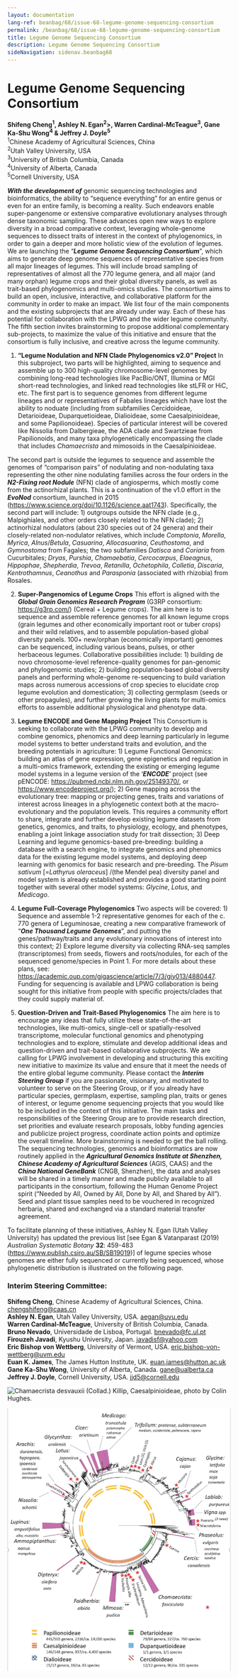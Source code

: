 ```yaml
---
layout: documentation
lang-ref: beanbag/68/issue-68-legume-genome-sequencing-consortium
permalink: /beanbag/68/issue-68-legume-genome-sequencing-consortium
title: Legume Genome Sequencing Consortium
description: Legume Genome Sequencing Consortium
sideNavigation: sidenav.beanbag68
---
```


# Legume Genome Sequencing Consortium 

**Shifeng Cheng<sup>1</sup>, Ashley N. Egan<sup>2</sup>>, Warren Cardinal-McTeague<sup>3</sup>, Gane Ka-Shu Wong<sup>4</sup> & Jeffrey J. Doyle<sup>5</sup>**   
<sup>1</sup>Chinese Academy of Agricultural Sciences, China  
<sup>2</sup>Utah Valley University, USA  
<sup>3</sup>University of British Columbia, Canada  
<sup>4</sup>University of Alberta, Canada  
<sup>5</sup>Cornell University, USA   

***With the development of*** genomic sequencing technologies and bioinformatics, the ability to “sequence everything” for an entire genus or even for an entire family, is becoming a reality. Such endeavors enable super-pangenome or extensive comparative evolutionary analyses through dense taxonomic sampling. These advances open new ways to explore diversity in a broad comparative context, leveraging whole-genome sequences to dissect traits of interest in the context of phylogenomics, in order to gain a deeper and more holistic view of the evolution of legumes. We are launching the “***Legume Genome Sequencing Consortium***”, which aims to generate deep genome sequences of representative species from all major lineages of legumes. This will include broad sampling of representatives of almost all the 770 legume genera, and all major (and many orphan) legume crops and their global diversity panels, as well as trait-based phylogenomics and multi-omics studies. The consortium aims to build an open, inclusive, interactive, and collaborative platform for the community in order to make an impact. We list four of the main components and the existing subprojects that are already under way. Each of these has potential for collaboration with the LPWG and the wider legume community. The fifth section invites brainstorming to propose additional complementary sub-projects, to maximize the value of this initiative and ensure that the consortium is fully inclusive, and creative across the legume community.  

1. **“Legume Nodulation and NFN Clade Phylogenomics v2.0” Project**
In this subproject, two parts will be highlighted, aiming to sequence and assemble up to 300 high-quality chromosome-level genomes by combining long-read technologies like PacBio/ONT, Illumina or MGI short-read technologies, and linked read technologies like stLFR or HiC, etc. The first part is to sequence genomes from different legume lineages and or representatives of Fabales lineages which have lost the ability to noduate (including from subfamilies Cercidoideae, Detarioideae, Duparquetioideae, Dialioideae, some Caesalpinioideae, and some Papilionoideae). Species of particular interest will be covered like Nissolia from Dalbergieae, the ADA clade and Swartzieae from Papilionoids, and many taxa phylogenetically encompassing the clade that includes *Chamaecrista* and mimosoids in the Caesalpinioideae.  

The second part is outside the legumes to sequence and assemble the genomes of “comparison pairs” of nodulating and non-nodulating taxa representing the other nine nodulating families across the four orders in the ***N2-Fixing root Nodule*** (NFN) clade of angiosperms, which mostly come from the actinorhizal plants. This is a continuation of the v1.0 effort in the ***EvoNod*** consortium, launched in 2015 (<https://www.science.org/doi/10.1126/science.aat1743>). Specifically, the second part will include: 1) outgroups outside the NFN clade (e.g., Malpighiales, and other orders closely related to the NFN clade); 2) actinorhizal nodulators (about 230 species out of 24 genera) and their closely-related non-nodulator relatives, which include *Comptonia*, *Morella*, *Myrica*, *Alnus*/*Betula*, *Casuarina*, *Allocasuarina*, *Ceuthostoma*, and *Gymnostoma* from Fagales; the two subfamilies *Datisca* and *Coriaria* from Cucurbitales; *Dryas*, *Purshia*, *Chamaebatia*, *Cercocarpus*, *Elaeagnus*, *Hippophae*, *Shepherdia*, *Trevoa*, *Retanilla*, *Ochetophila*, *Colletia*, *Discaria*, *Kentrothamnus*, *Ceanothus* and *Parasponia* (associated with rhizobia) from Rosales. 

2. **Super-Pangenomics of Legume Crops**
This effort is aligned with the ***Global Grain Genomics Research Program*** (G3RP consortium: <https://g3rp.com/>) (Cereal + Legume crops). The aim here is to sequence and assemble reference genomes for all known legume crops (grain legumes and other economically important root or tuber crops) and their wild relatives, and to assemble population-based global diversity panels. 100+ new/orphan (economically important) genomes can be sequenced, including various beans, pulses, or other herbaceous legumes. 
Collaborative possibilities include: 1) building de novo chromosome-level reference-quality genomes for pan-genomic and phylogenomic studies; 2) building population-based global diversity panels and performing whole-genome re-sequencing to build variation maps across numerous accessions of crop species to elucidate crop legume evolution and domestication; 3) collecting germplasm (seeds or other propagules), and further growing the living plants for multi-omics efforts to assemble additional physiological and phenotype data. 

3. **Legume ENCODE and Gene Mapping Project** 
This Consortium is seeking to collaborate with the LPWG community to develop and combine genomics, phenomics and deep learning particularly in legume model systems to better understand traits and evolution, and the breeding potentials in agriculture: 1) Legume Functional Genomics: building an atlas of gene expression, gene epigenetics and regulation in a multi-omics framework, extending the existing or emerging legume model systems in a legume version of the ‘***ENCODE***’ project (see pENCODE: <https://pubmed.ncbi.nlm.nih.gov/25149370/>, or <https://www.encodeproject.org/>); 2) Gene mapping across the evolutionary tree: mapping or projecting genes, traits and variations of interest across lineages in a phylogenetic context both at the macro-evolutionary and the population levels. This requires a community effort to share, integrate and further develop existing legume datasets from genetics, genomics, and traits, to physiology, ecology, and phenotypes, enabling a joint linkage association study for trait dissection; 3) Deep Learning and legume genomics-based pre-breeding: building a database with a search engine, to integrate genomics and phenomics data for the existing legume model systems, and deploying deep learning with genomics for basic research and pre-breeding. The *Pisum sativum* [=*Lathyrus oleraceus*] /(the Mendel pea) diversity panel and model system is already established and provides a good starting point together with several other model systems: *Glycine*, *Lotus*, and *Medicago*. 

4. **Legume Full-Coverage Phylogenomics** 
Two aspects will be covered: 1) Sequence and assemble 1-2 representative genomes for each of the c. 770 genera of Leguminosae, creating a new comparative framework of “***One Thousand Legume Genomes***”, and putting the genes/pathway/traits and any evolutionary innovations of interest into this context; 2) Explore legume diversity via collecting RNA-seq samples (transcriptomes) from seeds, flowers and roots/nodules, for each of the sequenced genome/species in Point 1. For more details about these plans, see: <https://academic.oup.com/gigascience/article/7/3/giy013/4880447>. Funding for sequencing is available and LPWG collaboration is being sought for this initiative from people with specific projects/clades that they could supply material of. 

5. **Question-Driven and Trait-Based Phylogenomics** 
The aim here is to encourage any ideas that fully utilize these state-of-the-art technologies, like multi-omics, single-cell or spatially-resolved transcriptome, molecular functional genomics and phenotyping technologies and to explore, stimulate and develop additional ideas and question-driven and trait-based collaborative subprojects. 
We are calling for LPWG involvement in developing and structuring this exciting new initiative to maximize its value and ensure that it meet the needs of the entire global legume community. Please contact the ***Interim Steering Group*** if you are passionate, visionary, and motivated to volunteer to serve on the Steering Group, or if you already have particular species, germplasm, expertise, sampling plan, traits or genes of interest, or legume genome sequencing projects that you would like to be included in the context of this initiative. The main tasks and responsibilities of the Steering Group are to provide research direction, set priorities and evaluate research proposals, lobby funding agencies and publicize project progress, coordinate action points and optimize the overall timeline. More brainstorming is needed to get the ball rolling. The sequencing technologies, genomics and bioinformatics are now routinely applied in the ***Agricultural Genomics Institute at Shenzhen, Chinese Academy of Agricultural Sciences*** (AGIS, CAAS) and the ***China National GeneBank*** (CNGB, Shenzhen), the data and analyses will be shared in a timely manner and made publicly available to all participants in the consortium, following the Human Genome Project spirit (“Needed by All, Owned by All, Done by All, and Shared by All”). Seed and plant tissue samples need to be vouchered in recognized herbaria, shared and exchanged via a standard material transfer agreement.  

To facilitate planning of these initiatives, Ashley N. Egan (Utah Valley University) has updated the previous list [see Egan & Vatanparast (2019) *Australian Systematic Botany* **32**: 459-483 (<https://www.publish.csiro.au/SB/SB19019>)] of legume species whose genomes are either fully sequenced or currently being sequenced, whose phylogenetic distribution is illustrated on the following page.  

### Interim Steering Committee:  

**Shifeng Cheng**, Chinese Academy of Agricultural Sciences, China. <chengshifeng@caas.cn>   
**Ashley N. Egan**, Utah Valley University, USA. <aegan@uvu.edu>  
**Warren Cardinal-McTeague**, University of British Columbia, Canada.  
**Bruno Nevado**, Universidade de Lisboa, Portugal. <bnevado@fc.ul.pt>   
**Firouzeh Javadi**, Kyushu University, Japan. <javadisf@yahoo.com>  
**Eric Bishop von Wettberg**, University of Vermont, USA. <eric.bishop-von-wettberg@uvm.edu>   
**Euan K. James**, The James Hutton Institute, UK. <euan.james@hutton.ac.uk>  
**Gane Ka-Shu Wong**, University of Alberta, Canada. <gane@ualberta.ca>  
**Jeffrey J. Doyle**, Cornell University, USA. <jjd5@cornell.edu>   

![*Chamaecrista desvauxii* (Collad.) Killip, Caesalpinioideae, photo by Colin Hughes.](/assets/images/68/LGSC-1_Chamaecrista.png)

![Figure modified from Egan and Vatanparast (2019) with stars and smaller font indicating new additions.](/assets/images/68/LGSC-2_Figure.png)

